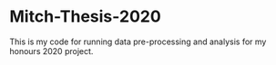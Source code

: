 # Mitch-Thesis-2020
This is my code for running data pre-processing and analysis for my honours 2020 project.
